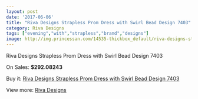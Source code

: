 ```yaml
---
layout: post
date: '2017-06-06'
title: "Riva Designs Strapless Prom Dress with Swirl Bead Design 7403"
category: Riva Designs
tags: ["evening","with","strapless","brand","designs"]
image: http://img.princessan.com/14535-thickbox_default/riva-designs-strapless-prom-dress-with-swirl-bead-design-7403.jpg
---
```

Riva Designs Strapless Prom Dress with Swirl Bead Design 7403

On Sales: **$292.08243**
<a href="https://www.princessan.com/en/riva-designs/6807-riva-designs-strapless-prom-dress-with-swirl-bead-design-7403.html"><amp-img layout="responsive" width="600" height="600" src="//img.princessan.com/14535-thickbox_default/riva-designs-strapless-prom-dress-with-swirl-bead-design-7403.jpg" alt="Riva Designs Strapless Prom Dress with Swirl Bead Design 7403 0" /></a>
<a href="https://www.princessan.com/en/riva-designs/6807-riva-designs-strapless-prom-dress-with-swirl-bead-design-7403.html"><amp-img layout="responsive" width="600" height="600" src="//img.princessan.com/14536-thickbox_default/riva-designs-strapless-prom-dress-with-swirl-bead-design-7403.jpg" alt="Riva Designs Strapless Prom Dress with Swirl Bead Design 7403 1" /></a>

Buy it: [Riva Designs Strapless Prom Dress with Swirl Bead Design 7403](https://www.princessan.com/en/riva-designs/6807-riva-designs-strapless-prom-dress-with-swirl-bead-design-7403.html "Riva Designs Strapless Prom Dress with Swirl Bead Design 7403")

View more: [Riva Designs](https://www.princessan.com/en/54-riva-designs "Riva Designs")